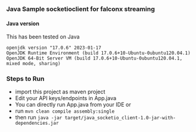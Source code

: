 ### Java Sample socketioclient for falconx streaming

#### Java version
This has been tested on Java 

```
openjdk version "17.0.6" 2023-01-17
OpenJDK Runtime Environment (build 17.0.6+10-Ubuntu-0ubuntu120.04.1)
OpenJDK 64-Bit Server VM (build 17.0.6+10-Ubuntu-0ubuntu120.04.1, mixed mode, sharing)
```

### Steps to Run
* import this project as maven project
* Edit your API keys/endpoints in App.java
* You can directly run App.java from your IDE or
* run `mvn clean compile assembly:single`
* then run `java -jar target/java_socketio_client-1.0-jar-with-dependencies.jar`

